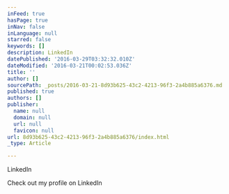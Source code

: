 ```yaml
---
inFeed: true
hasPage: true
inNav: false
inLanguage: null
starred: false
keywords: []
description: LinkedIn
datePublished: '2016-03-29T03:32:32.010Z'
dateModified: '2016-03-21T00:02:53.036Z'
title: ''
author: []
sourcePath: _posts/2016-03-21-8d93b625-43c2-4213-96f3-2a4b885a6376.md
published: true
authors: []
publisher:
  name: null
  domain: null
  url: null
  favicon: null
url: 8d93b625-43c2-4213-96f3-2a4b885a6376/index.html
_type: Article

---
```

LinkedIn

Check out my profile on LinkedIn